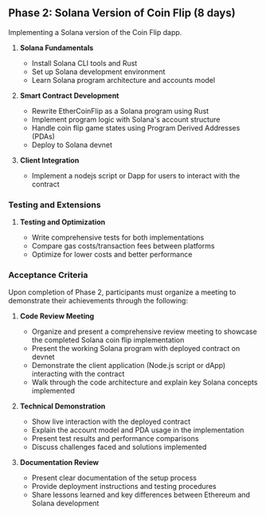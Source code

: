 ## Phase 2: Solana Version of Coin Flip (8 days)

Implementing a Solana version of the Coin Flip dapp.

1. **Solana Fundamentals**

   - Install Solana CLI tools and Rust
   - Set up Solana development environment
   - Learn Solana program architecture and accounts model

2. **Smart Contract Development**

   - Rewrite EtherCoinFlip as a Solana program using Rust
   - Implement program logic with Solana's account structure
   - Handle coin flip game states using Program Derived Addresses (PDAs)
   - Deploy to Solana devnet

3. **Client Integration**

   - Implement a nodejs script or Dapp for users to interact with the contract

### Testing and Extensions

1. **Testing and Optimization**

   - Write comprehensive tests for both implementations
   - Compare gas costs/transaction fees between platforms
   - Optimize for lower costs and better performance

### Acceptance Criteria

Upon completion of Phase 2, participants must organize a meeting to demonstrate their achievements through the following:

1. **Code Review Meeting**

   - Organize and present a comprehensive review meeting to showcase the completed Solana coin flip implementation
   - Present the working Solana program with deployed contract on devnet
   - Demonstrate the client application (Node.js script or dApp) interacting with the contract
   - Walk through the code architecture and explain key Solana concepts implemented

2. **Technical Demonstration**

   - Show live interaction with the deployed contract
   - Explain the account model and PDA usage in the implementation
   - Present test results and performance comparisons
   - Discuss challenges faced and solutions implemented

3. **Documentation Review**
   - Present clear documentation of the setup process
   - Provide deployment instructions and testing procedures
   - Share lessons learned and key differences between Ethereum and Solana development
